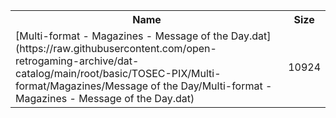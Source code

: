 <table>
<tr><th>Name</th><th>Size</th></tr>
<tr><td>
[Multi-format - Magazines - Message of the Day.dat](https://raw.githubusercontent.com/open-retrogaming-archive/dat-catalog/main/root/basic/TOSEC-PIX/Multi-format/Magazines/Message of the Day/Multi-format - Magazines - Message of the Day.dat)
</td><td>10924</td></tr>
</table>
